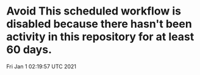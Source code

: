 # Avoid This scheduled workflow is disabled because there hasn't been activity in this repository for at least 60 days.
Fri Jan  1 02:19:57 UTC 2021
